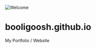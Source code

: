 ![Welcome](http://booligoosh.github.io/Screenshot1.png)
# booligoosh.github.io
My Portfolio / Website
